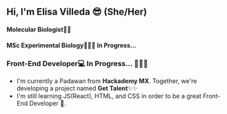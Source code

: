 
<h2> Hi, I'm Elisa Villeda 😎 (She/Her) </h2>
<h4>Molecular Biologist🥼🧬 </h4>
<h4>MSc Experimental Biology👩🏽‍🎓 In Progress...</h4>
<h3>Front-End Developer💻 In Progress... 🏃🏽‍♀️</h3>

- I'm currently a Padawan from **Hackademy MX**. Together, we're developing a project named **Get Talent**✨✨
- I'm still learning JS(React), HTML, and CSS in order to be a great Front-End Developer 🦾.


<!--
**ilaay11-11/ilaay11-11** is a ✨ _special_ ✨ repository because its `README.md` (this file) appears on your GitHub profile.

Here are some ideas to get you started:

- 🔭 I’m currently working on ...
- 🌱 I’m currently learning ...
- 👯 I’m looking to collaborate on ...
- 🤔 I’m looking for help with ...
- 💬 Ask me about ...
- 📫 How to reach me: ...
- 😄 Pronouns: ...
- ⚡ Fun fact: ...
-->
